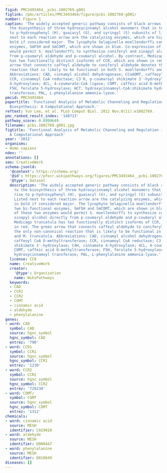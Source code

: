 ```yaml
---
figid: PMC3493464__pcbi.1002769.g001
figlink: /pmc/articles/PMC3493464/figure/pcbi-1002769-g001/
number: Figure 1
caption: 'The widely accepted generic pathway consists of black arrows. It leads to
  the biosynthesis of three hydroxycinnamyl alcohol monomers that in turn give rise
  to p-hydroxyphenyl (H), guaiacyl (G), and syringyl (S) subunits of lignin. Listed
  next to each reaction arrow are the catalyzing enzymes, which are highlighted in
  bold if considered major. The lycophyte Selaginella moellendorffi contains two bi-functional
  enzymes, SmF5H and SmCOMT, which are shown in blue. Co-expression of these two enzymes
  would permit S. moellendorffi to synthesize coniferyl and sinapyl alcohol directly
  from p-coumaryl aldehyde and p-coumaryl alcohol. By contrast, Medicago truncatula
  has two functionally distinct isoforms of CCR, which are shown in red. The green
  arrow that connects caffeyl aldehyde to coniferyl aldehyde denotes the only non-canonical
  reaction that is likely to be functional in both S. moellendorffi and M. truncatula.
  Abbreviations: CAD, cinnamyl alcohol dehydrogenase; CCoAOMT, caffeoyl CoA O-methyltransferase;
  CCR, cinnamoyl CoA reductase; C3′H, p-coumaroyl shikimate 3′-hydroxylase; C4H, cinnamate
  4-hydroxylase; 4CL, 4-coumarate:CoA ligase; COMT, caffeic acid O-methyltransferase;
  F5H, ferulate 5-hydroxylase; HCT, hydroxycinnamoyl-CoA:shikimate hydroxycinnamoyl
  transferase; PAL, L-phenylalanine ammonia-lyase.'
pmcid: PMC3493464
papertitle: 'Functional Analysis of Metabolic Channeling and Regulation in Lignin
  Biosynthesis: A Computational Approach.'
reftext: Yun Lee, et al. PLoS Comput Biol. 2012 Nov;8(11):e1002769.
pmc_ranked_result_index: '148713'
pathway_score: 0.8990649
filename: pcbi.1002769.g001.jpg
figtitle: 'Functional Analysis of Metabolic Channeling and Regulation in Lignin Biosynthesis:
  A Computational Approach'
year: '2012'
organisms:
- Homo sapiens
ndex: ''
annotations: []
seo: CreativeWork
schema-jsonld:
  '@context': https://schema.org/
  '@id': https://pfocr.wikipathways.org/figures/PMC3493464__pcbi.1002769.g001.html
  '@type': Dataset
  description: 'The widely accepted generic pathway consists of black arrows. It leads
    to the biosynthesis of three hydroxycinnamyl alcohol monomers that in turn give
    rise to p-hydroxyphenyl (H), guaiacyl (G), and syringyl (S) subunits of lignin.
    Listed next to each reaction arrow are the catalyzing enzymes, which are highlighted
    in bold if considered major. The lycophyte Selaginella moellendorffi contains
    two bi-functional enzymes, SmF5H and SmCOMT, which are shown in blue. Co-expression
    of these two enzymes would permit S. moellendorffi to synthesize coniferyl and
    sinapyl alcohol directly from p-coumaryl aldehyde and p-coumaryl alcohol. By contrast,
    Medicago truncatula has two functionally distinct isoforms of CCR, which are shown
    in red. The green arrow that connects caffeyl aldehyde to coniferyl aldehyde denotes
    the only non-canonical reaction that is likely to be functional in both S. moellendorffi
    and M. truncatula. Abbreviations: CAD, cinnamyl alcohol dehydrogenase; CCoAOMT,
    caffeoyl CoA O-methyltransferase; CCR, cinnamoyl CoA reductase; C3′H, p-coumaroyl
    shikimate 3′-hydroxylase; C4H, cinnamate 4-hydroxylase; 4CL, 4-coumarate:CoA ligase;
    COMT, caffeic acid O-methyltransferase; F5H, ferulate 5-hydroxylase; HCT, hydroxycinnamoyl-CoA:shikimate
    hydroxycinnamoyl transferase; PAL, L-phenylalanine ammonia-lyase.'
  license: CC0
  name: CreativeWork
  creator:
    '@type': Organization
    name: WikiPathways
  keywords:
  - CAD
  - CCR1
  - CCR2
  - COMT
  - cinnamic acid
  - aldehyde
  - phenylalanine
genes:
- word: CAD
  symbol: CAD
  source: hgnc_symbol
  hgnc_symbol: CAD
  entrez: '790'
- word: CCR1
  symbol: CCR1
  source: hgnc_symbol
  hgnc_symbol: CCR1
  entrez: '1230'
- word: CCR2
  symbol: CCR2
  source: hgnc_symbol
  hgnc_symbol: CCR2
  entrez: '729230'
- word: COMT/
  symbol: COMT
  source: hgnc_symbol
  hgnc_symbol: COMT
  entrez: '1312'
chemicals:
- word: cinnamic acid
  source: MESH
  identifier: C029010
- word: aldehyde
  source: MESH
  identifier: D000447
- word: phenylalanine
  source: MESH
  identifier: D010649
diseases: []
---
```

